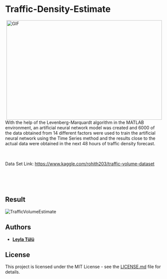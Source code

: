 # Traffic-Density-Estimate

 <img align="right" alt="GIF" src="https://user-images.githubusercontent.com/53316818/123525930-0a11fe80-d6dd-11eb-95aa-63827cbec7fc.gif?fit=scale" width="500" height="320" />


<br><br><br>
With the help of the Levenberg-Marquardt algorithm in the MATLAB environment, an artificial neural network model was created and 6000 of the data obtained from 14 different factors were used to train the artificial neural network using the Time Series method and the results close to the actual data were obtained in the next 48 hours of traffic density forecast.

<br><br>
Data Set Link: https://www.kaggle.com/rohith203/traffic-volume-dataset

<br><br><br>

## **Result**
![TrafficVolumeEstimate](https://user-images.githubusercontent.com/53316818/122985527-f8f88300-d3a6-11eb-915e-fc57151e5b77.png)


## Authors
* **[Leyla Tülü](https://github.com/leylatulu)**

## License
This project is licensed under the MIT License - see the [LICENSE.md](LICENSE) file for details.
